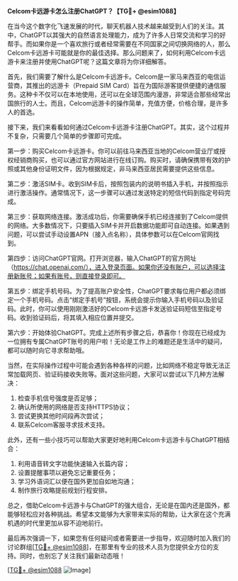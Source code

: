**Celcom卡远游卡怎么注册ChatGPT？【TG💪+ @esim1088】**

在当今这个数字化飞速发展的时代，聊天机器人技术越来越受到人们的关注。其中，ChatGPT以其强大的自然语言处理能力，成为了许多人日常交流和学习的好帮手。而如果你是一个喜欢旅行或者经常需要在不同国家之间切换网络的人，那么Celcom卡远游卡可能就是你的最佳选择。那么问题来了，如何利用Celcom卡远游卡来注册并使用ChatGPT呢？这篇文章将为你详细解答。

首先，我们需要了解什么是Celcom卡远游卡。Celcom是一家马来西亚的电信运营商，其推出的远游卡（Prepaid SIM Card）旨在为国际游客提供便捷的通信服务。这种卡不仅可以在本地使用，还可以在全球范围内漫游，非常适合那些经常出国旅行的人士。而且，Celcom远游卡的操作简单，充值方便，价格合理，是许多人的首选。

接下来，我们来看看如何通过Celcom卡远游卡注册ChatGPT。其实，这个过程并不复杂，只需要几个简单的步骤即可完成。

第一步：购买Celcom卡远游卡。你可以前往马来西亚当地的Celcom营业厅或授权经销商购买，也可以通过官方网站进行在线订购。购买时，请确保携带有效的护照或其他身份证明文件，因为根据规定，非马来西亚居民需要提供这些信息。

第二步：激活SIM卡。收到SIM卡后，按照包装内的说明书插入手机，并按照指示进行激活操作。通常情况下，这一步骤可以通过发送特定的短信代码到指定号码完成。

第三步：获取网络连接。激活成功后，你需要确保手机已经连接到了Celcom提供的网络。大多数情况下，只要插入SIM卡并开启数据功能即可自动连接。如果遇到问题，可以尝试手动设置APN（接入点名称），具体参数可以在Celcom官网找到。

第四步：访问ChatGPT官网。打开浏览器，输入ChatGPT的官方网址（https://chat.openai.com/），进入登录页面。如果你还没有账户，可以选择注册新账号；如果有账号，则直接登录即可。

第五步：绑定手机号码。为了提高账户安全性，ChatGPT要求每位用户都必须绑定一个手机号码。点击“绑定手机号”按钮，系统会提示你输入手机号码以及验证码。此时，你可以使用刚刚激活好的Celcom卡远游卡发送验证码短信至指定号码。收到验证码后，将其填入相应位置并提交。

第六步：开始体验ChatGPT。完成上述所有步骤之后，恭喜你！你现在已经成为一位拥有专属ChatGPT账号的用户啦！无论是工作上的难题还是生活中的疑问，都可以随时向它寻求帮助哦。

当然，在实际操作过程中可能会遇到各种各样的问题，比如网络不稳定导致无法正常加载网页、验证码接收失败等。面对这些问题，大家可以尝试以下几种方法解决：

1. 检查手机信号强度是否足够；
2. 确认所使用的网络是否支持HTTPS协议；
3. 尝试更换其他时间段再次尝试；
4. 联系Celcom客服寻求技术支持。

此外，还有一些小技巧可以帮助大家更好地利用Celcom卡远游卡与ChatGPT相结合：

1. 利用语音转文字功能快速输入长篇内容；
2. 设置提醒事项以避免忘记重要任务；
3. 学习外语词汇以便在国外更加自如地沟通；
4. 制作旅行攻略提前规划行程安排。

总之，借助Celcom卡远游卡与ChatGPT的强大组合，无论是在国内还是国外，都能够轻松应对各种挑战。希望本文能够为大家带来实际的帮助，让大家在这个充满机遇的时代里更加从容不迫地前行。

最后再次强调一下，如果您有任何疑问或者需要进一步指导，欢迎随时加入我们的讨论群组[[TG💪+ @esim1088](https://t.me/s/esim1088)]，在那里有专业的技术人员为您提供全方位的支持。同时，也别忘了关注我们最新动态哦！

[[TG💪+ @esim1088](https://t.me/s/esim1088) ![Image](https://i.postimg.cc/4NQfJmqS/Snipaste-2025-05-13-00-14-12.png)]